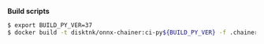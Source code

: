 **Build scripts**

```bash
$ export BUILD_PY_VER=37
$ docker build -t disktnk/onnx-chainer:ci-py${BUILD_PY_VER} -f .chainerci/Dockerfile --build-arg PYTHON_VERSION=${BUILD_PY_VER} .
```
